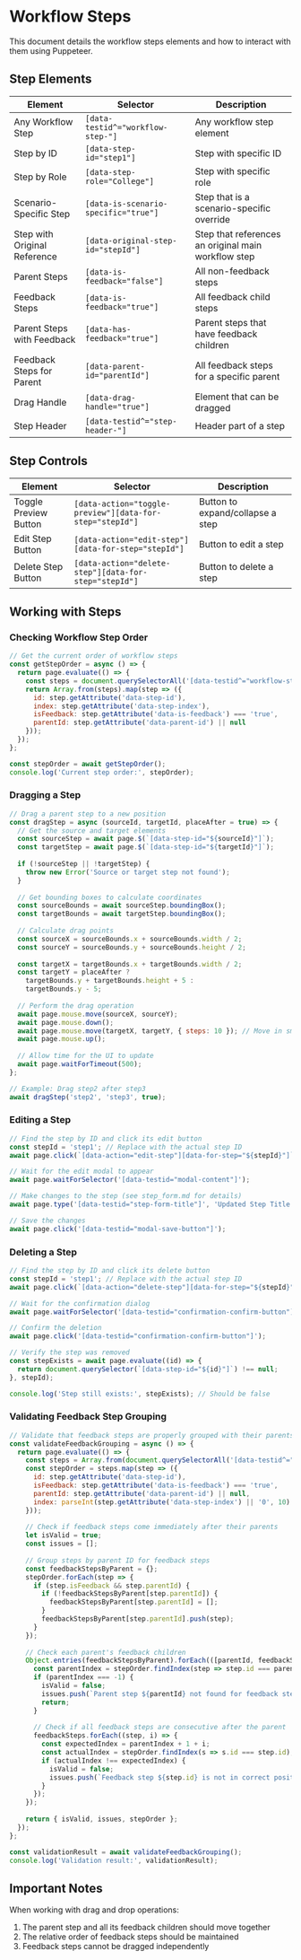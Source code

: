 # Workflow Steps

This document details the workflow steps elements and how to interact with them using Puppeteer.

## Step Elements

| Element | Selector | Description |
|---------|----------|-------------|
| Any Workflow Step | `[data-testid^="workflow-step-"]` | Any workflow step element |
| Step by ID | `[data-step-id="step1"]` | Step with specific ID |
| Step by Role | `[data-step-role="College"]` | Step with specific role |
| Scenario-Specific Step | `[data-is-scenario-specific="true"]` | Step that is a scenario-specific override |
| Step with Original Reference | `[data-original-step-id="stepId"]` | Step that references an original main workflow step |
| Parent Steps | `[data-is-feedback="false"]` | All non-feedback steps |
| Feedback Steps | `[data-is-feedback="true"]` | All feedback child steps |
| Parent Steps with Feedback | `[data-has-feedback="true"]` | Parent steps that have feedback children |
| Feedback Steps for Parent | `[data-parent-id="parentId"]` | All feedback steps for a specific parent |
| Drag Handle | `[data-drag-handle="true"]` | Element that can be dragged |
| Step Header | `[data-testid^="step-header-"]` | Header part of a step |

## Step Controls

| Element | Selector | Description |
|---------|----------|-------------|
| Toggle Preview Button | `[data-action="toggle-preview"][data-for-step="stepId"]` | Button to expand/collapse a step |
| Edit Step Button | `[data-action="edit-step"][data-for-step="stepId"]` | Button to edit a step |
| Delete Step Button | `[data-action="delete-step"][data-for-step="stepId"]` | Button to delete a step |

## Working with Steps

### Checking Workflow Step Order

```javascript
// Get the current order of workflow steps
const getStepOrder = async () => {
  return page.evaluate(() => {
    const steps = document.querySelectorAll('[data-testid^="workflow-step-"]');
    return Array.from(steps).map(step => ({
      id: step.getAttribute('data-step-id'),
      index: step.getAttribute('data-step-index'),
      isFeedback: step.getAttribute('data-is-feedback') === 'true',
      parentId: step.getAttribute('data-parent-id') || null
    }));
  });
};

const stepOrder = await getStepOrder();
console.log('Current step order:', stepOrder);
```

### Dragging a Step

```javascript
// Drag a parent step to a new position
const dragStep = async (sourceId, targetId, placeAfter = true) => {
  // Get the source and target elements
  const sourceStep = await page.$(`[data-step-id="${sourceId}"]`);
  const targetStep = await page.$(`[data-step-id="${targetId}"]`);
  
  if (!sourceStep || !targetStep) {
    throw new Error('Source or target step not found');
  }
  
  // Get bounding boxes to calculate coordinates
  const sourceBounds = await sourceStep.boundingBox();
  const targetBounds = await targetStep.boundingBox();
  
  // Calculate drag points
  const sourceX = sourceBounds.x + sourceBounds.width / 2;
  const sourceY = sourceBounds.y + sourceBounds.height / 2;
  
  const targetX = targetBounds.x + targetBounds.width / 2;
  const targetY = placeAfter ? 
    targetBounds.y + targetBounds.height + 5 : 
    targetBounds.y - 5;
  
  // Perform the drag operation
  await page.mouse.move(sourceX, sourceY);
  await page.mouse.down();
  await page.mouse.move(targetX, targetY, { steps: 10 }); // Move in small steps for smoother drag
  await page.mouse.up();
  
  // Allow time for the UI to update
  await page.waitForTimeout(500);
};

// Example: Drag step2 after step3
await dragStep('step2', 'step3', true);
```

### Editing a Step

```javascript
// Find the step by ID and click its edit button
const stepId = 'step1'; // Replace with the actual step ID
await page.click(`[data-action="edit-step"][data-for-step="${stepId}"]`);

// Wait for the edit modal to appear
await page.waitForSelector('[data-testid="modal-content"]');

// Make changes to the step (see step_form.md for details)
await page.type('[data-testid="step-form-title"]', 'Updated Step Title');

// Save the changes
await page.click('[data-testid="modal-save-button"]');
```

### Deleting a Step

```javascript
// Find the step by ID and click its delete button
const stepId = 'step1'; // Replace with the actual step ID
await page.click(`[data-action="delete-step"][data-for-step="${stepId}"]`);

// Wait for the confirmation dialog
await page.waitForSelector('[data-testid="confirmation-confirm-button"]');

// Confirm the deletion
await page.click('[data-testid="confirmation-confirm-button"]');

// Verify the step was removed
const stepExists = await page.evaluate((id) => {
  return document.querySelector(`[data-step-id="${id}"]`) !== null;
}, stepId);

console.log('Step still exists:', stepExists); // Should be false
```

### Validating Feedback Step Grouping

```javascript
// Validate that feedback steps are properly grouped with their parents
const validateFeedbackGrouping = async () => {
  return page.evaluate(() => {
    const steps = Array.from(document.querySelectorAll('[data-testid^="workflow-step-"]'));
    const stepOrder = steps.map(step => ({
      id: step.getAttribute('data-step-id'),
      isFeedback: step.getAttribute('data-is-feedback') === 'true',
      parentId: step.getAttribute('data-parent-id') || null,
      index: parseInt(step.getAttribute('data-step-index') || '0', 10)
    }));
    
    // Check if feedback steps come immediately after their parents
    let isValid = true;
    const issues = [];
    
    // Group steps by parent ID for feedback steps
    const feedbackStepsByParent = {};
    stepOrder.forEach(step => {
      if (step.isFeedback && step.parentId) {
        if (!feedbackStepsByParent[step.parentId]) {
          feedbackStepsByParent[step.parentId] = [];
        }
        feedbackStepsByParent[step.parentId].push(step);
      }
    });
    
    // Check each parent's feedback children
    Object.entries(feedbackStepsByParent).forEach(([parentId, feedbackSteps]) => {
      const parentIndex = stepOrder.findIndex(step => step.id === parentId);
      if (parentIndex === -1) {
        isValid = false;
        issues.push(`Parent step ${parentId} not found for feedback steps`);
        return;
      }
      
      // Check if all feedback steps are consecutive after the parent
      feedbackSteps.forEach((step, i) => {
        const expectedIndex = parentIndex + 1 + i;
        const actualIndex = stepOrder.findIndex(s => s.id === step.id);
        if (actualIndex !== expectedIndex) {
          isValid = false;
          issues.push(`Feedback step ${step.id} is not in correct position after parent ${parentId}`);
        }
      });
    });
    
    return { isValid, issues, stepOrder };
  });
};

const validationResult = await validateFeedbackGrouping();
console.log('Validation result:', validationResult);
```

## Important Notes

When working with drag and drop operations:

1. The parent step and all its feedback children should move together
2. The relative order of feedback steps should be maintained
3. Feedback steps cannot be dragged independently
